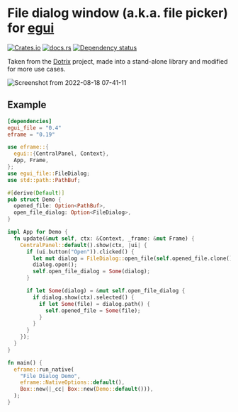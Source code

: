 # File dialog window (a.k.a. file picker) for [egui](https://github.com/emilk/egui)

[![Crates.io](https://img.shields.io/crates/v/egui_file)](https://crates.io/crates/egui_file)
[![docs.rs](https://img.shields.io/badge/docs-website-blue)](https://docs.rs/egui_file)
[![Dependency status](https://deps.rs/repo/github/Barugon/egui_file/status.svg)](https://deps.rs/repo/github/Barugon/egui_file)

Taken from the [Dotrix](https://github.com/lowenware/dotrix) project, made into a stand-alone library and modified for more use cases.

![Screenshot from 2022-08-18 07-41-11](https://user-images.githubusercontent.com/16503728/185423412-32cd1b6d-0c2e-48e9-bc08-77c7278d2f1e.png)

## Example

````toml
[dependencies]
egui_file = "0.4"
eframe = "0.19"

````

````rust
use eframe::{
  egui::{CentralPanel, Context},
  App, Frame,
};
use egui_file::FileDialog;
use std::path::PathBuf;

#[derive(Default)]
pub struct Demo {
  opened_file: Option<PathBuf>,
  open_file_dialog: Option<FileDialog>,
}

impl App for Demo {
  fn update(&mut self, ctx: &Context, _frame: &mut Frame) {
    CentralPanel::default().show(ctx, |ui| {
      if (ui.button("Open")).clicked() {
        let mut dialog = FileDialog::open_file(self.opened_file.clone());
        dialog.open();
        self.open_file_dialog = Some(dialog);
      }

      if let Some(dialog) = &mut self.open_file_dialog {
        if dialog.show(ctx).selected() {
          if let Some(file) = dialog.path() {
            self.opened_file = Some(file);
          }
        }
      }
    });
  }
}

fn main() {
  eframe::run_native(
    "File Dialog Demo",
    eframe::NativeOptions::default(),
    Box::new(|_cc| Box::new(Demo::default())),
  );
}
````
